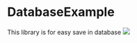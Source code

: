 # DatabaseExample
This library is for easy save in database
[![](https://jitpack.io/v/maliasgharm/DatabaseExample.svg)](https://jitpack.io/#maliasgharm/DatabaseExample)
